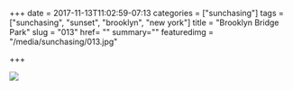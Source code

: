 +++
date = 2017-11-13T11:02:59-07:13
categories = ["sunchasing"]
tags = ["sunchasing", "sunset", "brooklyn", "new york"]
title = "Brooklyn Bridge Park"
slug = "013"
href= ""
summary=""
featuredimg = "/media/sunchasing/013.jpg"

+++

<img src="/media/sunchasing/013.jpg" />